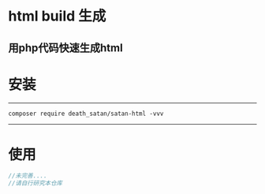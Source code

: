 # html build 生成
## 用php代码快速生成html
# 安装

---
```shell
composer require death_satan/satan-html -vvv
```
---
# 使用

```php
//未完善....
//请自行研究本仓库
```